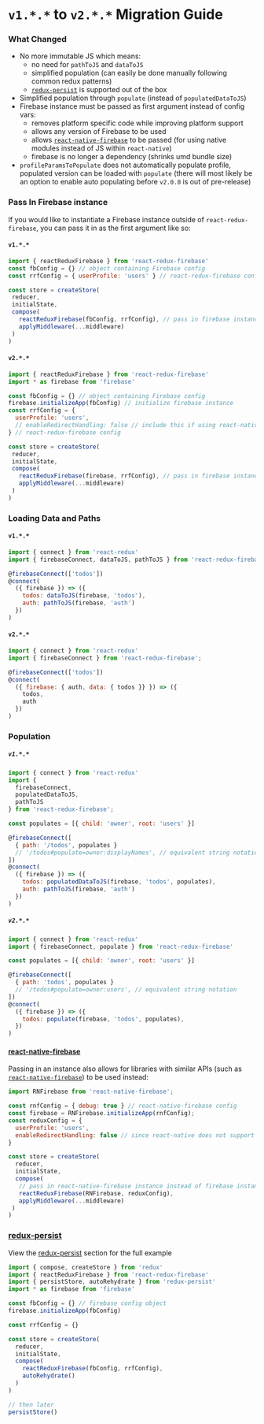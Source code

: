 # `v1.*.*` to `v2.*.*` Migration Guide

### What Changed
* No more immutable JS which means:
  * no need for `pathToJS` and `dataToJS`
  * simplified population (can easily be done manually following common redux patterns)
  * [`redux-persist`](https://github.com/rt2zz/redux-persist) is supported out of the box
* Simplified population through `populate` (instead of `populatedDataToJS`)
* Firebase instance must be passed as first argument instead of config vars:
  * removes platform specific code while improving platform support
  * allows any version of Firebase to be used
  * allows [`react-native-firebase`](https://github.com/invertase/react-native-firebase) to be passed (for using native modules instead of JS within `react-native`)
  * firebase is no longer a dependency (shrinks umd bundle size)
* `profileParamsToPopulate` does not automatically populate profile, populated version can be loaded with `populate` (there will most likely be an option to enable auto populating before `v2.0.0` is out of pre-release)

### Pass In Firebase instance

If you would like to instantiate a Firebase instance outside of `react-redux-firebase`, you can pass it in as the first argument like so:

#### `v1.*.*`

```js
import { reactReduxFirebase } from 'react-redux-firebase'
const fbConfig = {} // object containing Firebase config
const rrfConfig = { userProfile: 'users' } // react-redux-firebase config

const store = createStore(
 reducer,
 initialState,
 compose(
   reactReduxFirebase(fbConfig, rrfConfig), // pass in firebase instance instead of config
   applyMiddleware(...middleware)
 )
)
```

#### `v2.*.*`

```js
import { reactReduxFirebase } from 'react-redux-firebase'
import * as firebase from 'firebase'

const fbConfig = {} // object containing Firebase config
firebase.initializeApp(fbConfig) // initialize firebase instance
const rrfConfig = {
  userProfile: 'users',
  // enableRedirectHandling: false // include this if using react-native
} // react-redux-firebase config

const store = createStore(
 reducer,
 initialState,
 compose(
   reactReduxFirebase(firebase, rrfConfig), // pass in firebase instance instead of config
   applyMiddleware(...middleware)
 )
)
```

### Loading Data and Paths

#### `v1.*.*`

```js
import { connect } from 'react-redux'
import { firebaseConnect, dataToJS, pathToJS } from 'react-redux-firebase';

@firebaseConnect(['todos'])
@connect(
  ({ firebase }) => ({
    todos: dataToJS(firebase, 'todos'),
    auth: pathToJS(firebase, 'auth')
  })
)
```

#### `v2.*.*`

```js
import { connect } from 'react-redux'
import { firebaseConnect } from 'react-redux-firebase';

@firebaseConnect(['todos'])
@connect(
  ({ firebase: { auth, data: { todos }} }) => ({
    todos,
    auth
  })
)
```

### Population

##### `v1.*.*`
```js
import { connect } from 'react-redux'
import {
  firebaseConnect,
  populatedDataToJS,
  pathToJS
} from 'react-redux-firebase';

const populates = [{ child: 'owner', root: 'users' }]

@firebaseConnect([
  { path: '/todos', populates }
  // '/todos#populate=owner:displayNames', // equivalent string notation
])
@connect(
  ({ firebase }) => ({
    todos: populatedDataToJS(firebase, 'todos', populates),
    auth: pathToJS(firebase, 'auth')
  })
)
```

##### `v2.*.*`
```js
import { connect } from 'react-redux'
import { firebaseConnect, populate } from 'react-redux-firebase'

const populates = [{ child: 'owner', root: 'users' }]

@firebaseConnect([
  { path: 'todos', populates }
  // '/todos#populate=owner:users', // equivalent string notation
])
@connect(
  ({ firebase }) => ({
    todos: populate(firebase, 'todos', populates),
  })
)
```


#### [react-native-firebase](https://github.com/invertase/react-native-firebase)

Passing in an instance also allows for libraries with similar APIs (such as [`react-native-firebase`](https://github.com/invertase/react-native-firebase)) to be used instead:

```js
import RNFirebase from 'react-native-firebase';

const rnfConfig = { debug: true } // react-native-firebase config
const firebase = RNFirebase.initializeApp(rnfConfig);
const reduxConfig = {
  userProfile: 'users',
  enableRedirectHandling: false // since react-native does not support http
}

const store = createStore(
  reducer,
  initialState,
  compose(
   // pass in react-native-firebase instance instead of firebase instance
   reactReduxFirebase(RNFirebase, reduxConfig),
   applyMiddleware(...middleware)
 )
)
```

### [redux-persist](/docs/recipes/redux-persist)

View the [redux-persist](/docs/recipes/redux-persist) section for the full example

```js
import { compose, createStore } from 'redux'
import { reactReduxFirebase } from 'react-redux-firebase'
import { persistStore, autoRehydrate } from 'redux-persist'
import * as firebase from 'firebase'

const fbConfig = {} // firebase config object
firebase.initializeApp(fbConfig)

const rrfConfig = {}

const store = createStore(
  reducer,
  initialState,
  compose(
    reactReduxFirebase(fbConfig, rrfConfig),
    autoRehydrate()
  )
)

// then later
persistStore()

```
